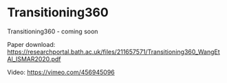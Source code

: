 # Transitioning360
Transitioning360 - coming soon

Paper download: https://researchportal.bath.ac.uk/files/211657571/Transitioning360_WangEtAl_ISMAR2020.pdf

Video: https://vimeo.com/456945096
